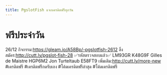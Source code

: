 ```yaml
---
title: PgslotFish แจกเครดิตฟรีทุกวัน
---
```

# ฟรีประจำวัน
26/12
กิจกรรม:https://gleam.io/A58Bp/-pgslotfish-2612
ลิ้งสมัคร:http://cutt.ly/pgslot-fish-28
✅รหัสตรวจสอบแล้ว✅
LM93GR
K48G9F
Gilles de Maistre
HGP6M2
Jon Turteltaub
E58FT9
เพิ่มเติม:http://cutt.ly/more-new
#เครดิตฟรี #เครดิตฟรีกดรับเอง #โค้ดเครดิตฟรีล่าสุด #โค้ดเครดิตฟรี